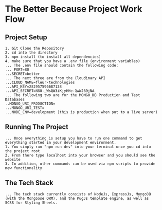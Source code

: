 # The Better Because Project Work Flow

## Project Setup
	1. Git Clone the Repository
	2. cd into the directory
	3. npm install (to install all dependencies)
	4. make sure that you have a .env file (environment variables)
	... The .env file should contain the following code: 
	... PORT=80
	...SECRET=better
	... The next three are from the Cloudinary API
	...CLOUD_NAME=fleur-technologies
	...API_KEY=282957596687138
	...API_SECRET=N80-_WsQW3iKjyHHe-QwWJ69jNA
	... The following two are for the MONGO_DB Production and Test Databases
	..MONGO_URI_PRODUCTION=
	...MONGO_URI_TEST=
	...NODE_ENV=development (this is production when put to a live server)
## Running The Project
	... Once everything is setup you have to run one command to get everything started in your development environment.
	1. You simply run "npm run dev" into your terminal once you cd into the project root
	2. From there type localhost into your browser and you should see the website
	3. In addition, other commands can be used via npm scripts to provide new functionality  
## The Tech Stack
	... The tech stack currently consists of NodeJs, ExpressJs, MongoDB (with the Mongoose ORM), and the PugJs template engine, as well as SCSS for Styling Sheets.